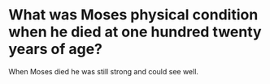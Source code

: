 # What was Moses physical condition when he died at one hundred twenty years of age?

When Moses died he was still strong and could see well.
